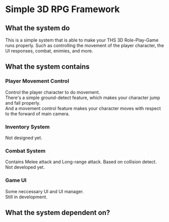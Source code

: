 # Simple 3D RPG Framework

## What the system do
This is a simple system that is able to make your THS 3D Role-Play-Game runs properly.
Such as controlling the movement of the player character, the UI responses, combat, enimies, and more.

## What the system contains
### Player Movement Control
Control the player character to do movement.</br>
There's a simple ground-detect feature, which makes your character jump and fall properly.  
And a movement control feature makes your character moves with respect to the forward of main camera.  
  
### Inventory System
Not designed yet.  
  
### Combat System
Contains Melee attack and Long-range attack. Based on collision detect.  
Not developed yet.  
  
### Game UI
Some neccessary UI and UI manager.  
Still in development.  
  
## What the system dependent on?
